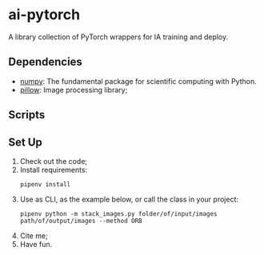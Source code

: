 # ai-pytorch
A library collection of PyTorch wrappers for IA training and deploy.

## Dependencies

- [numpy](https://numpy.org/): The fundamental package for scientific computing with Python.
- [pillow](https://pypi.org/project/Pillow/): Image processing library;

## Scripts



## Set Up

1. Check out the code;
2. Install requirements:
    ```
    pipenv install
    ```
3. Use as CLI, as the example below, or call the class in your project:
    ```
   pipenv python -m stack_images.py folder/of/input/images path/of/output/images --method ORB 
    ```
4. Cite me;
5. Have fun.
